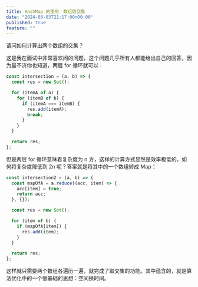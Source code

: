 ```yaml
---
title: HashMap 的使用：数组取交集
date: "2024-03-03T21:17:00+00:00"
published: true
feature: ""
---
```


请问如何计算出两个数组的交集？

<!-- more -->

这是我在面试中非常喜欢问的问题，这个问题几乎所有人都能给出自己的回答，因为最不济你也知道，两层 for 循环就可以：

```javascript
const intersection = (a, b) => {
  const res = new Set();

  for (itemA of a) {
    for (itemB of b) {
      if (itemA === itemB) {
        res.add(itemA);
        break;
      }
    }
  }

  return res;
};
```

但是两层 for 循环意味着复杂度为 n 方，这样的计算方式显然是效率极低的。如何将复杂度降低到 2n 呢？答案就是将其中的一个数组转成 Map：

```javascript
const intersection2 = (a, b) => {
  const mapOfA = a.reduce((acc, item) => {
    acc[item] = true;
    return acc;
  }, {});

  const res = new Set();

  for (item of b) {
    if (mapOfA[item]) {
      res.add(item);
    }
  }

  return res;
};
```

这样就只需要两个数组各遍历一遍，就完成了取交集的功能。其中蕴含的，就是算法优化中的一个很基础的思想：空间换时间。
